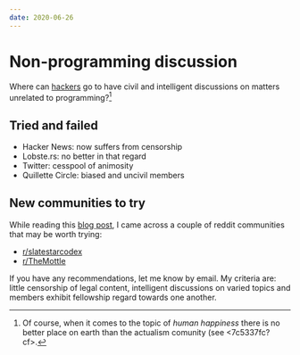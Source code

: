 ```yaml
---
date: 2020-06-26
---
```


# Non-programming discussion

Where can [hackers](http://www.catb.org/esr/faqs/hacker-howto.html#what_is) go to have civil and intelligent discussions on matters unrelated to programming?[^actualism]

## Tried and failed

* Hacker News: now suffers from censorship
* Lobste.rs: no better in that regard 
* Twitter: cesspool of animosity
* Quillette Circle: biased and uncivil members

## New communities to try

While reading this [blog post](https://slatestarcodex.com/2020/06/22/nyt-is-threatening-my-safety-by-revealing-my-real-name-so-i-am-deleting-the-blog/), I came across a couple of reddit communities that may be worth trying:

* [r/slatestarcodex](https://www.reddit.com/r/slatestarcodex)
* [r/TheMottle](https://www.reddit.com/r/TheMotte)

If you have any recommendations, let me know by email. My criteria are: little censorship of legal content, intelligent discussions on varied topics and members exhibit fellowship regard towards one another.

[^actualism]: Of course, when it comes to the topic of *human happiness* there is no better place on earth than the actualism comunity (see <7c5337fc?cf>.